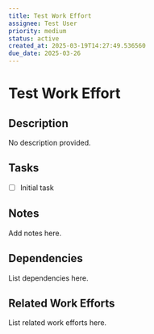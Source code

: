 ```yaml
---
title: Test Work Effort
assignee: Test User
priority: medium
status: active
created_at: 2025-03-19T14:27:49.536560
due_date: 2025-03-26
---
```


# Test Work Effort

## Description
No description provided.

## Tasks
- [ ] Initial task

## Notes
Add notes here.

## Dependencies
List dependencies here.

## Related Work Efforts
List related work efforts here.